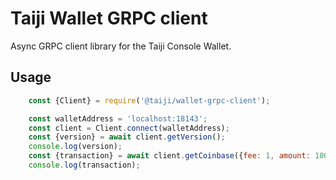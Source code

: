 # Taiji Wallet GRPC client

Async GRPC client library for the Taiji Console Wallet.

## Usage

```javascript
    const {Client} = require('@taiji/wallet-grpc-client');

    const walletAddress = 'localhost:18143';
    const client = Client.connect(walletAddress);
    const {version} = await client.getVersion();
    console.log(version);
    const {transaction} = await client.getCoinbase({fee: 1, amount: 10000, reward: 123, height: 1000});
    console.log(transaction);
```
